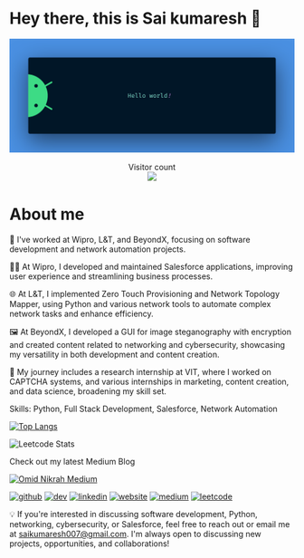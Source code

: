 # Hey there, this is Sai kumaresh :wave:

<img src="https://github.com/saikumaresh/saikumaresh/blob/4abc81bc4a18493f7333ae2c9e16bcac48cbfcab/banner.png" alt="Hello world">

<p align="center"> 
  Visitor count<br>
  <img src="https://profile-counter.glitch.me/sagar-viradiya/count.svg" />
</p>

# About me

💼 I've worked at Wipro, L&T, and BeyondX, focusing on software development and network automation projects.

👨‍💻 At Wipro, I developed and maintained Salesforce applications, improving user experience and streamlining business processes.

🌐 At L&T, I implemented Zero Touch Provisioning and Network Topology Mapper, using Python and various network tools to automate complex network tasks and enhance efficiency.

🖼️ At BeyondX, I developed a GUI for image steganography with encryption and created content related to networking and cybersecurity, showcasing my versatility in both development and content creation.

🔬 My journey includes a research internship at VIT, where I worked on CAPTCHA systems, and various internships in marketing, content creation, and data science, broadening my skill set.

Skills: Python, Full Stack Development, Salesforce, Network Automation

[![Top Langs](https://github-readme-stats.vercel.app/api/top-langs/?username=saikumaresh)](https://github.com/anuraghazra/github-readme-stats)

![Leetcode Stats](https://leetcard.jacoblin.cool/saikumaresh)

Check out my latest Medium Blog

[![Omid Nikrah Medium](https://github-readme-medium.vercel.app/?username=saikumaresh)](https://medium.com/@omidnikrah)

[<img src='https://cdn.jsdelivr.net/npm/simple-icons@3.0.1/icons/github.svg' alt='github' height='40'>](https://github.com/saikumaresh)  [<img src='https://cdn.jsdelivr.net/npm/simple-icons@3.0.1/icons/dev-dot-to.svg' alt='dev' height='40'>](https://dev.to/sai_kumaresh)  [<img src='https://cdn.jsdelivr.net/npm/simple-icons@3.0.1/icons/linkedin.svg' alt='linkedin' height='40'>](https://www.linkedin.com/in/sai-kumaresh//)  [<img src='https://cdn.jsdelivr.net/npm/simple-icons@3.0.1/icons/icloud.svg' alt='website' height='40'>](saikumaresh.github.io)  [<img src='https://cdn.jsdelivr.net/npm/simple-icons@3.0.1/icons/medium.svg' alt='medium' height='40'>](https://medium.com/@saikumaresh)  [<img src='https://cdn.jsdelivr.net/npm/simple-icons@3.0.1/icons/leetcode.svg' alt='leetcode' height='40'>](https://leetcode.com/u/saikumaresh/)  

💡 If you're interested in discussing software development, Python, networking, cybersecurity, or Salesforce, feel free to reach out or email me at saikumaresh007@gmail.com. I'm always open to discussing new projects, opportunities, and collaborations!
